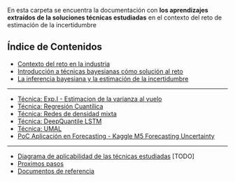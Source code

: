 En esta carpeta se encuentra la documentación con **los aprendizajes extraídos de la soluciones técnicas estudiadas** en el contexto del reto de estimación de la incertidumbre


## Índice de Contenidos 

-   [Contexto del reto en la industria](/docs/contexto_industria/README.md)
-   [Introducción a técnicas bayesianas cómo solución al reto](/docs/tecnicas_bayesianas/README.md)
-   [La inferencia bayesiana y la estimación de la incertidumbre](/docs/problematica_bayesiana_y_estimacion_incertidumbre.md) 
----
-   [Técnica: Exp.I - Estimacion de la varianza al vuelo](/docs/experimentos_labs/experimentos_q1/README.md)
-   [Técnica: Regresión Cuantílica](/poc_forecasting_uncertainty/techniques/quantile_regression/) 
-   [Técnica: Redes de densidad mixta](/docs/experimentos_labs/experimentos_q1/README.md#mdn)
-   [Técnica: DeepQuantile LSTM](/poc_forecasting_uncertainty/techniques/deepquantile_lstm/)
-   [Técnica: UMAL](/poc_forecasting_uncertainty/techniques/umal/)
-   [PoC Aplicación en Forecasting - Kaggle M5 Forecasting Uncertainty](/docs/forecasting_uncertainty/README.md) 
----
-   [Diagrama de aplicabilidad de las técnicas estudiadas](/docs/problematica_incertidumbre/README.md) [TODO]
-   [Proximos pasos](#prox_pasos)
-   [Documentos de referencia](#doc_ref)



